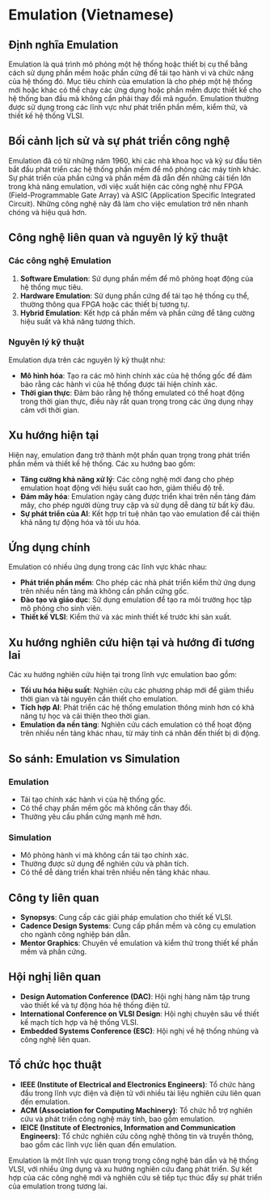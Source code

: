# Emulation (Vietnamese)

## Định nghĩa Emulation

Emulation là quá trình mô phỏng một hệ thống hoặc thiết bị cụ thể bằng cách sử dụng phần mềm hoặc phần cứng để tái tạo hành vi và chức năng của hệ thống đó. Mục tiêu chính của emulation là cho phép một hệ thống mới hoặc khác có thể chạy các ứng dụng hoặc phần mềm được thiết kế cho hệ thống ban đầu mà không cần phải thay đổi mã nguồn. Emulation thường được sử dụng trong các lĩnh vực như phát triển phần mềm, kiểm thử, và thiết kế hệ thống VLSI.

## Bối cảnh lịch sử và sự phát triển công nghệ

Emulation đã có từ những năm 1960, khi các nhà khoa học và kỹ sư đầu tiên bắt đầu phát triển các hệ thống phần mềm để mô phỏng các máy tính khác. Sự phát triển của phần cứng và phần mềm đã dẫn đến những cải tiến lớn trong khả năng emulation, với việc xuất hiện các công nghệ như FPGA (Field-Programmable Gate Array) và ASIC (Application Specific Integrated Circuit). Những công nghệ này đã làm cho việc emulation trở nên nhanh chóng và hiệu quả hơn.

## Công nghệ liên quan và nguyên lý kỹ thuật

### Các công nghệ Emulation

1. **Software Emulation**: Sử dụng phần mềm để mô phỏng hoạt động của hệ thống mục tiêu.
2. **Hardware Emulation**: Sử dụng phần cứng để tái tạo hệ thống cụ thể, thường thông qua FPGA hoặc các thiết bị tương tự.
3. **Hybrid Emulation**: Kết hợp cả phần mềm và phần cứng để tăng cường hiệu suất và khả năng tương thích.

### Nguyên lý kỹ thuật

Emulation dựa trên các nguyên lý kỹ thuật như:

- **Mô hình hóa**: Tạo ra các mô hình chính xác của hệ thống gốc để đảm bảo rằng các hành vi của hệ thống được tái hiện chính xác.
- **Thời gian thực**: Đảm bảo rằng hệ thống emulated có thể hoạt động trong thời gian thực, điều này rất quan trọng trong các ứng dụng nhạy cảm với thời gian.

## Xu hướng hiện tại

Hiện nay, emulation đang trở thành một phần quan trọng trong phát triển phần mềm và thiết kế hệ thống. Các xu hướng bao gồm:

- **Tăng cường khả năng xử lý**: Các công nghệ mới đang cho phép emulation hoạt động với hiệu suất cao hơn, giảm thiểu độ trễ.
- **Đám mây hóa**: Emulation ngày càng được triển khai trên nền tảng đám mây, cho phép người dùng truy cập và sử dụng dễ dàng từ bất kỳ đâu.
- **Sự phát triển của AI**: Kết hợp trí tuệ nhân tạo vào emulation để cải thiện khả năng tự động hóa và tối ưu hóa.

## Ứng dụng chính

Emulation có nhiều ứng dụng trong các lĩnh vực khác nhau:

- **Phát triển phần mềm**: Cho phép các nhà phát triển kiểm thử ứng dụng trên nhiều nền tảng mà không cần phần cứng gốc.
- **Đào tạo và giáo dục**: Sử dụng emulation để tạo ra môi trường học tập mô phỏng cho sinh viên.
- **Thiết kế VLSI**: Kiểm thử và xác minh thiết kế trước khi sản xuất.

## Xu hướng nghiên cứu hiện tại và hướng đi tương lai

Các xu hướng nghiên cứu hiện tại trong lĩnh vực emulation bao gồm:

- **Tối ưu hóa hiệu suất**: Nghiên cứu các phương pháp mới để giảm thiểu thời gian và tài nguyên cần thiết cho emulation.
- **Tích hợp AI**: Phát triển các hệ thống emulation thông minh hơn có khả năng tự học và cải thiện theo thời gian.
- **Emulation đa nền tảng**: Nghiên cứu cách emulation có thể hoạt động trên nhiều nền tảng khác nhau, từ máy tính cá nhân đến thiết bị di động.

## So sánh: Emulation vs Simulation

### Emulation

- Tái tạo chính xác hành vi của hệ thống gốc.
- Có thể chạy phần mềm gốc mà không cần thay đổi.
- Thường yêu cầu phần cứng mạnh mẽ hơn.

### Simulation

- Mô phỏng hành vi mà không cần tái tạo chính xác.
- Thường được sử dụng để nghiên cứu và phân tích.
- Có thể dễ dàng triển khai trên nhiều nền tảng khác nhau.

## Công ty liên quan

- **Synopsys**: Cung cấp các giải pháp emulation cho thiết kế VLSI.
- **Cadence Design Systems**: Cung cấp phần mềm và công cụ emulation cho ngành công nghiệp bán dẫn.
- **Mentor Graphics**: Chuyên về emulation và kiểm thử trong thiết kế phần mềm và phần cứng.

## Hội nghị liên quan

- **Design Automation Conference (DAC)**: Hội nghị hàng năm tập trung vào thiết kế và tự động hóa hệ thống điện tử.
- **International Conference on VLSI Design**: Hội nghị chuyên sâu về thiết kế mạch tích hợp và hệ thống VLSI.
- **Embedded Systems Conference (ESC)**: Hội nghị về hệ thống nhúng và công nghệ liên quan.

## Tổ chức học thuật

- **IEEE (Institute of Electrical and Electronics Engineers)**: Tổ chức hàng đầu trong lĩnh vực điện và điện tử với nhiều tài liệu nghiên cứu liên quan đến emulation.
- **ACM (Association for Computing Machinery)**: Tổ chức hỗ trợ nghiên cứu và phát triển công nghệ máy tính, bao gồm emulation.
- **IEICE (Institute of Electronics, Information and Communication Engineers)**: Tổ chức nghiên cứu công nghệ thông tin và truyền thông, bao gồm các lĩnh vực liên quan đến emulation.

Emulation là một lĩnh vực quan trọng trong công nghệ bán dẫn và hệ thống VLSI, với nhiều ứng dụng và xu hướng nghiên cứu đang phát triển. Sự kết hợp của các công nghệ mới và nghiên cứu sẽ tiếp tục thúc đẩy sự phát triển của emulation trong tương lai.